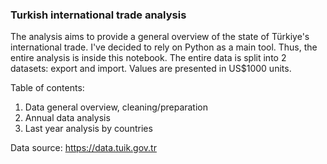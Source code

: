 ### Turkish international trade analysis
<p>
    The analysis aims to provide a general overview of the state of Türkiye's international trade. I've decided to rely on Python as a main tool. Thus, the entire analysis is inside this notebook. The entire data is split into 2 datasets: export and import. Values are presented in US$1000 units.
</p>
<p>
    Table of contents:
    <ol>
        <li>Data general overview, cleaning/preparation</li>
        <li>Annual data analysis</li>
        <li>Last year analysis by countries</li>
    </ol>
</p>
<p>Data source: <a href="https://data.tuik.gov.tr">https://data.tuik.gov.tr</a>
